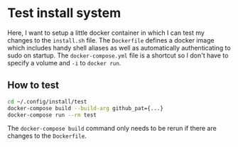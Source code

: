 # Test install system

Here, I want to setup a little docker container in which I can test my changes
to the `install.sh` file.  The `Dockerfile` defines a docker image which
includes handy shell aliases as well as automatically authenticating to sudo on
startup. The `docker-compose.yml` file is a shortcut so I don't have to specify
a volume and `-i` to `docker run`.


## How to test
```bash
cd ~/.config/install/test
docker-compose build --build-arg github_pat={...}
docker-compose run --rm test
```

The `docker-compose build` command only needs to be rerun if there are changes to the `Dockerfile`.

